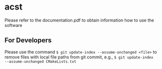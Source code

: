 # acst

Please refer to the documentation.pdf to obtain information how to use the software


## For Developers

Please use the command `$ git update-index --assume-unchanged <file>` to remove files with local file paths from git commit, e.g.,
`$ git update-index --assume-unchanged CMakeLists.txt`
